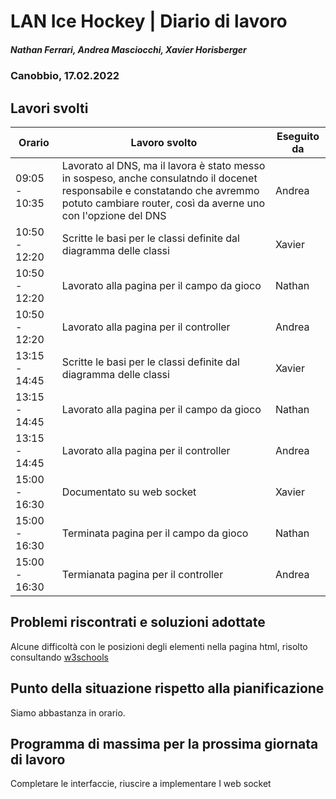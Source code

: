 # LAN Ice Hockey | Diario di lavoro
##### Nathan Ferrari, Andrea Masciocchi, Xavier Horisberger
### Canobbio, 17.02.2022

## Lavori svolti
| Orario | Lavoro svolto | Eseguito da |
|-|-|-|
| 09:05 - 10:35 | Lavorato al DNS, ma il lavora è stato messo in sospeso, anche consulatndo il docenet responsabile e constatando che avremmo potuto cambiare router, così da averne uno con l'opzione del DNS | Andrea |
| 10:50 - 12:20 | Scritte le basi per le classi definite dal diagramma delle classi | Xavier |
| 10:50 - 12:20 | Lavorato alla pagina per il campo da gioco | Nathan |
| 10:50 - 12:20 | Lavorato alla pagina per il controller | Andrea |
| 13:15 - 14:45 | Scritte le basi per le classi definite dal diagramma delle classi | Xavier |
| 13:15 - 14:45 | Lavorato alla pagina per il campo da gioco | Nathan |
| 13:15 - 14:45 | Lavorato alla pagina per il controller | Andrea |
| 15:00 - 16:30 | Documentato su web socket | Xavier |
| 15:00 - 16:30 | Terminata pagina per il campo da gioco | Nathan |
| 15:00 - 16:30 | Termianata pagina per il controller | Andrea |

##  Problemi riscontrati e soluzioni adottate
Alcune difficoltà con le posizioni degli elementi nella pagina html, risolto consultando [w3schools](https://www.w3schools.com/css/css_positioning.asp)

##  Punto della situazione rispetto alla pianificazione
Siamo abbastanza in orario.

## Programma di massima per la prossima giornata di lavoro
Completare le interfaccie, riuscire a implementare I web socket
